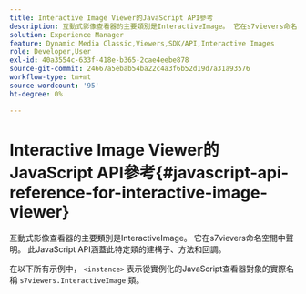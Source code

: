 ```yaml
---
title: Interactive Image Viewer的JavaScript API參考
description: 互動式影像查看器的主要類別是InteractiveImage。 它在s7vievers命名空間中聲明。 此JavaScript API涵蓋此特定類的建構子、方法和回調。
solution: Experience Manager
feature: Dynamic Media Classic,Viewers,SDK/API,Interactive Images
role: Developer,User
exl-id: 40a3554c-633f-418e-b365-2cae4eebe878
source-git-commit: 24667a5ebab54ba22c4a3f6b52d19d7a31a93576
workflow-type: tm+mt
source-wordcount: '95'
ht-degree: 0%

---
```


# Interactive Image Viewer的JavaScript API參考{#javascript-api-reference-for-interactive-image-viewer}

互動式影像查看器的主要類別是InteractiveImage。 它在s7vievers命名空間中聲明。 此JavaScript API涵蓋此特定類的建構子、方法和回調。

在以下所有示例中， `<instance>` 表示從實例化的JavaScript查看器對象的實際名稱 `s7viewers.InteractiveImage` 類。
